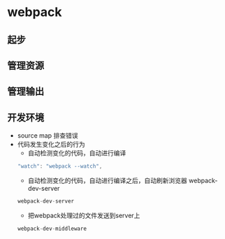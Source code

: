 # webpack
## 起步
## 管理资源
## 管理输出
## 开发环境
- source map 排查错误
- 代码发生变化之后的行为
  - 自动检测变化的代码，自动进行编译
  ```javascript
  "watch": "webpack --watch",
  ```
  - 自动检测变化的代码，自动进行编译之后，自动刷新浏览器 webpack-dev-server
  ```javascript 
  webpack-dev-server
  ```
  - 把webpack处理过的文件发送到server上
  ```javascript 
  webpack-dev-middleware
  ```
